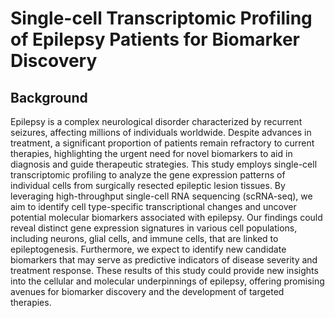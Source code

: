 # Single-cell Transcriptomic Profiling of Epilepsy Patients for Biomarker Discovery
## Background
Epilepsy is a complex neurological disorder characterized by recurrent seizures, affecting millions of individuals worldwide. Despite advances in treatment, a significant proportion of patients remain refractory to current therapies, highlighting the urgent need for novel biomarkers to aid in diagnosis and guide therapeutic strategies. This study employs single-cell transcriptomic profiling to analyze the gene expression patterns of individual cells from surgically resected epileptic lesion tissues. By leveraging high-throughput single-cell RNA sequencing (scRNA-seq), we aim to identify cell type-specific transcriptional changes and uncover potential molecular biomarkers associated with epilepsy. Our findings could reveal distinct gene expression signatures in various cell populations, including neurons, glial cells, and immune cells, that are linked to epileptogenesis. Furthermore, we expect to identify new candidate biomarkers that may serve as predictive indicators of disease severity and treatment response. These results of this study could provide new insights into the cellular and molecular underpinnings of epilepsy, offering promising avenues for biomarker discovery and the development of targeted therapies.
